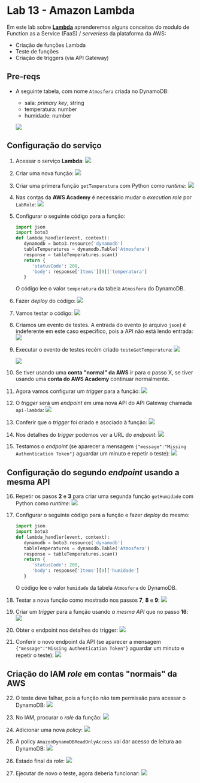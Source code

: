 # Lab 13 - Amazon Lambda

Em este lab sobre [**Lambda**](https://aws.amazon.com/pt/lambda/) aprenderemos alguns conceitos do modulo de Function as a Service (FaaS) / *serverless* da plataforma da AWS:
 - Criação de funções Lambda
 - Teste de funções 
 - Criação de triggers (via API Gateway)
 
## Pre-reqs

- A seguinte tabela, com nome `Atmosfera` criada no DynamoDB:
    * sala: *primary key*, string
    * temperatura: number
    * humidade: number
    
    ![](https://raw.githubusercontent.com/josecastillolema/fiap/master/shift/multicloud/img/lambda0.png)

## Configuração do serviço

1. Acessar o serviço **Lambda**:
    ![](https://raw.githubusercontent.com/josecastillolema/fiap/master/shift/multicloud/img/lambda1.png)

2. Criar uma nova função:
    ![](https://raw.githubusercontent.com/josecastillolema/fiap/master/shift/multicloud/img/lambda2.png)
   
3. Criar uma primera função `getTemperatura` com Python como *runtime*:
    ![](https://raw.githubusercontent.com/josecastillolema/fiap/master/shift/multicloud/img/lambda3.png)

4. Nas contas da **AWS Academy** é necessário mudar o *execution role* por `LabRole`:
    ![](https://raw.githubusercontent.com/josecastillolema/fiap/master/shift/multicloud/img/lambda3_2.png)

5. Configurar o seguinte código para a função:
    ```python
    import json
    import boto3
    def lambda_handler(event, context):
       dynamodb = boto3.resource('dynamodb')
       tableTemperatures = dynamodb.Table('Atmosfera')
       response = tableTemperatures.scan()
       return {
          'statusCode': 200,
          'body': response['Items'][0]['temperatura']
       }
    ```
    O código lee o valor `temperatura` da tabela `Atmosfera` do DynamoDB.
    
    
6. Fazer *deploy* do código:
    ![](https://raw.githubusercontent.com/josecastillolema/fiap/master/shift/multicloud/img/lambda4.png)

7. Vamos testar o código:
    ![](https://raw.githubusercontent.com/josecastillolema/fiap/master/shift/multicloud/img/lambda5.png)

8. Criamos um evento de testes. A entrada do evento (o arquivo `json`) é indeferente em este caso específico, pois a API não está lendo entrada:
    ![](https://raw.githubusercontent.com/josecastillolema/fiap/master/shift/multicloud/img/lambda6.png)

9. Executar o evento de testes recém criado `testeGetTemperatura`:
    ![](https://raw.githubusercontent.com/josecastillolema/fiap/master/shift/multicloud/img/lambda7.png)
    
    ![](https://raw.githubusercontent.com/josecastillolema/fiap/master/shift/multicloud/img/lambda25.png)

10. Se tiver usando uma **conta "normal" da AWS** ir para o passo X, se tiver usando uma **conta do AWS Academy** continuar normalmente.

11. Agora vamos configurar um *trigger* para a função:
    ![](https://raw.githubusercontent.com/josecastillolema/fiap/master/shift/multicloud/img/lambda14.png)

12. O *trigger* será um *endpoint* em uma nova API do API Gateway chamada `api-lambda`:
    ![](https://raw.githubusercontent.com/josecastillolema/fiap/master/shift/multicloud/img/lambda15.png)

13. Conferir que o *trigger* foi criado e asociado à função:
    ![](https://raw.githubusercontent.com/josecastillolema/fiap/master/shift/multicloud/img/lambda16.png)

14. Nos detalhes do *trigger* podemos ver a URL do *endpoint*:
    ![](https://raw.githubusercontent.com/josecastillolema/fiap/master/shift/multicloud/img/lambda17.png)

15. Testamos o *endpoint* (se aparecer a mensagem `{"message":"Missing Authentication Token"}` aguardar um minuto e repetir o teste):
    ![](https://raw.githubusercontent.com/josecastillolema/fiap/master/shift/multicloud/img/lambda18.png)

## Configuração do segundo *endpoint* usando a mesma API

16. Repetir os pasos **2** e **3** para criar uma segunda função `getHumidade` com Python como *runtime*:
    ![](https://raw.githubusercontent.com/josecastillolema/fiap/master/shift/multicloud/img/lambda19.png)
 
17. Configurar o seguinte código para a função e fazer *deploy* do mesmo:
    ```python
    import json
    import boto3
    def lambda_handler(event, context):
       dynamodb = boto3.resource('dynamodb')
       tableTemperatures = dynamodb.Table('Atmosfera')
       response = tableTemperatures.scan()
       return {
          'statusCode': 200,
          'body': response['Items'][0]['humidade']
       }
    ```

    O código lee o valor `humidade` da tabela `Atmosfera` do DynamoDB.

18. Testar a nova função como mostrado nos passos **7**, **8** e **9**:
    ![](https://raw.githubusercontent.com/josecastillolema/fiap/master/shift/multicloud/img/lambda21.png)

19. Criar um *trigger* para a função usando *a mesma API* que no passo **16**:
    ![](https://raw.githubusercontent.com/josecastillolema/fiap/master/shift/multicloud/img/lambda22.png)
    
20. Obter o endpoint nos detalhes do trigger:
    ![](https://raw.githubusercontent.com/josecastillolema/fiap/master/shift/multicloud/img/lambda23.png)

21. Conferir o novo endpoint da API (se aparecer a mensagem `{"message":"Missing Authentication Token"}` aguardar um minuto e repetir o teste):
    ![](https://raw.githubusercontent.com/josecastillolema/fiap/master/shift/multicloud/img/lambda24.png)
    
## Criação do IAM *role* em contas "normais" da AWS

22. O teste deve falhar, pois a função não tem permissão para acessar o DynamoDB:
    ![](https://raw.githubusercontent.com/josecastillolema/fiap/master/shift/multicloud/img/lambda8.png)

23. No IAM, procurar o *role* da função:
    ![](https://raw.githubusercontent.com/josecastillolema/fiap/master/shift/multicloud/img/lambda9.png)

24. Adicionar uma nova *policy*: 
    ![](https://raw.githubusercontent.com/josecastillolema/fiap/master/shift/multicloud/img/lambda10.png)

25. A policy `AmazonDynamoDBReadOnlyAccess` vai dar acesso de leitura ao DynamoDB:
    ![](https://raw.githubusercontent.com/josecastillolema/fiap/master/shift/multicloud/img/lambda11.png)

26. Estado final da *role*:
    ![](https://raw.githubusercontent.com/josecastillolema/fiap/master/shift/multicloud/img/lambda12.png)

27. Ejecutar de novo o teste, agora deberia funcionar:
    ![](https://raw.githubusercontent.com/josecastillolema/fiap/master/shift/multicloud/img/lambda13.png)
